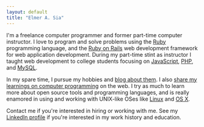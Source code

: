 ```yaml
---
layout: default
title: "Elmer A. Sia"
---
```

I'm a freelance computer programmer and former part-time computer instructor. I love to program and solve problems using the [Ruby](https://www.ruby-lang.org/en/) programming language, and the [Ruby on Rails](http://rubyonrails.org/) web development framework for web application development. During my part-time stint as instructor I taught web development to college students focusing on [JavaScript](https://developer.mozilla.org/en/docs/Web/JavaScript), [PHP](http://www.php.net/), and [MySQL](http://www.mysql.com/). 

In my spare time, I pursue my hobbies and [blog about them](http://blog.elmersia.com). I also [share my learnings on computer programming](http://www.putshelloworld.com) on the web. I try as much to learn more about open source tools and programming languages, and is really enamored in using and working with UNIX-like OSes like [Linux](http://www.linux.com/) and [OS X](https://www.apple.com/osx/).

Contact me if you're interested in hiring or working with me. See my [LinkedIn profile](http://ph.linkedin.com/in/panoysia) if you're interested in my work history and education. 